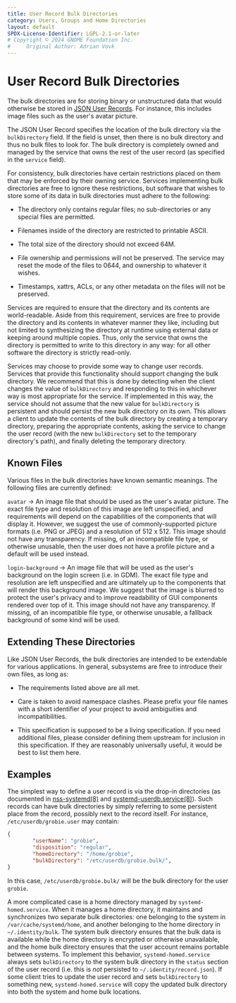 ```yaml
---
title: User Record Bulk Directories
category: Users, Groups and Home Directories
layout: default
SPDX-License-Identifier: LGPL-2.1-or-later
# Copyright © 2024 GNOME Foundation Inc.
#     Original Author: Adrian Vovk
---
```


# User Record Bulk Directories

The bulk directories are for storing binary or unstructured data that would
otherwise be stored in [JSON User Records](USER_RECORD.md). For instance,
this includes image files such as the user's avatar picture.

The JSON User Record specifies the location of the bulk directory via the
`bulkDirectory` field. If the field is unset, then there is no bulk directory
and thus no bulk files to look for. The bulk directory is completely
owned and managed by the service that owns the rest of the user record (as
specified in the `service` field).

For consistency, bulk directories have certain restrictions placed on them
that may be enforced by their owning service. Services implementing bulk
directories are free to ignore these restrictions, but software that wishes
to store some of its data in bulk directories must adhere to the following:

* The directory only contains regular files; no sub-directories or any special
  files are permitted.

* Filenames inside of the directory are restricted to printable ASCII.

* The total size of the directory should not exceed 64M.

* File ownership and permissions will not be preserved. The service may reset
  the mode of the files to 0644, and ownership to whatever it wishes.

* Timestamps, xattrs, ACLs, or any other metadata on the files will not be preserved.

Services are required to ensure that the directory and its contents are
world-readable. Aside from this requirement, services are free to provide
the directory and its contents in whatever manner they like, including but
not limited to synthesizing the directory at runtime using external data
or keeping around multiple copies. Thus, only the service that owns the
directory is permitted to write to this directory in any way: for all
other software the directory is strictly read-only.

Services may choose to provide some way to change user records. Services
that provide this functionality should support changing the bulk directory.
We recommend that this is done by detecting when the client changes the value
of `bulkDirectory` and responding to this in whichever way is most appropriate
for the service. If implemented in this way, the service should not assume that
the new value for `bulkDirectory` is persistent and should persist the new bulk
directory on its own. This allows a client to update the contents of the bulk
directory by creating a temporary directory, preparing the appropriate contents,
asking the service to change the user record (with the new `bulkDirectory` set to
the temporary directory's path), and finally deleting the temporary directory.

## Known Files

Various files in the bulk directories have known semantic meanings.
The following files are currently defined:

`avatar` → An image file that should be used as the user's avatar picture.
The exact file type and resolution of this image are left unspecified,
and requirements will depend on the capabilities of the components that will
display it. However, we suggest the use of commonly-supported picture formats
(i.e. PNG or JPEG) and a resolution of 512 x 512. This image should not have any
transparency. If missing, of an incompatible file type, or otherwise unusable,
then the user does not have a profile picture and a default will be used instead.

`login-background` → An image file that will be used as the user's background on the
login screen (i.e. in GDM). The exact file type and resolution are left unspecified
and are ultimately up to the components that will render this background image.
We suggest that the image is blurred to protect the user's privacy and to improve
readability of GUI components rendered over top of it. This image should not have any
transparency. If missing, of an incompatible file type, or otherwise unusable, a fallback
background of some kind will be used.

## Extending These Directories

Like JSON User Records, the bulk directories are intended to be extendable for
various applications. In general, subsystems are free to introduce their own
files, as long as:

* The requirements listed above are all met.

* Care is taken to avoid namespace clashes. Please prefix your file names with
  a short identifier of your project to avoid ambiguities and incompatibilities.

* This specification is supposed to be a living specification. If you need
  additional files, please consider defining them upstream for inclusion in
  this specification. If they are reasonably universally useful, it would be
  best to list them here.

## Examples

The simplest way to define a user record is via the drop-in directories (as documented
in [nss-systemd(8)](https://www.freedesktop.org/software/systemd/man/latest/nss-systemd.html)
and [systemd-userdb.service(8)](https://www.freedesktop.org/software/systemd/man/latest/systemd-userdbd.service.html#)).
Such records can have bulk directories by simply referring to some persistent
place from the record, possibly next to the record itself. For instance,
`/etc/userdb/grobie.user` may contain:

```json
{
        "userName": "grobie",
        "disposition": "regular",
        "homeDirectory": "/home/grobie",
        "bulkDirectory": "/etc/userdb/grobie.bulk/",
}
```

In this case, `/etc/userdb/grobie.bulk/` will be the bulk directory for the
user `grobie`.

A more complicated case is a home directory managed by `systemd-homed.service`.
When it manages a home directory, it maintains and synchronizes two separate
bulk directories: one belonging to the system in `/var/cache/systemd/home`,
and another belonging to the home directory in `~/.identity/bulk`. The system
bulk directory ensures that the bulk data is available while the home directory
is encrypted or otherwise unavailable, and the home bulk directory ensures that
the user account remains portable between systems. To implement this behavior,
`systemd-homed.service` always sets `bulkDirectory` to the system bulk directory
in the `status` section of the user record (i.e. this is _not_ persisted to
`~/.identity/record.json`). If some client tries to update the user record
and sets `bulkDirectory` to something new, `systemd-homed.service` will copy
the updated bulk directory into both the system and home bulk locations.
